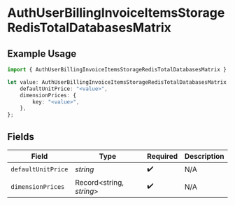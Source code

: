 # AuthUserBillingInvoiceItemsStorageRedisTotalDatabasesMatrix

## Example Usage

```typescript
import { AuthUserBillingInvoiceItemsStorageRedisTotalDatabasesMatrix } from "@simplesagar/vercel/models/authuser.js";

let value: AuthUserBillingInvoiceItemsStorageRedisTotalDatabasesMatrix = {
    defaultUnitPrice: "<value>",
    dimensionPrices: {
        key: "<value>",
    },
};
```

## Fields

| Field                    | Type                     | Required                 | Description              |
| ------------------------ | ------------------------ | ------------------------ | ------------------------ |
| `defaultUnitPrice`       | *string*                 | :heavy_check_mark:       | N/A                      |
| `dimensionPrices`        | Record<string, *string*> | :heavy_check_mark:       | N/A                      |